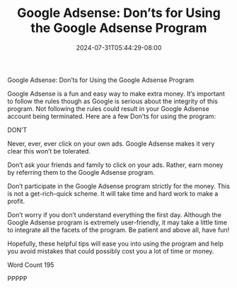 ﻿---
title: "Google Adsense: Don’ts for Using the Google Adsense Program"
date: 2024-07-31T05:44:29-08:00
description: "Google Sense Tips for Web Success"
featured_image: "/images/Google Sense.jpg"
tags: ["Google Sense"]
---

Google Adsense: Don’ts for Using the Google Adsense Program

Google Adsense is a fun and easy way to make extra money. It’s important to follow the rules though as Google is serious about the integrity of this program.  Not following the rules could result in your Google Adsense account being terminated. Here are a few Don’ts for using the program:

DON’T

Never, ever, ever click on your own ads.  Google Adsense makes it very clear this won’t be tolerated.

Don’t ask your friends and family to click on your ads.  Rather, earn money by referring them to the Google Adsense program.

Don’t participate in the Google Adsense program strictly for the money. This is not a get-rich-quick scheme. It will take time and hard work to make a profit.

Don’t worry if you don’t understand everything the first day.  Although the Google Adsense program is extremely user-friendly, it may take a little time to integrate all the facets of the program.  Be patient and above all, have fun!

Hopefully, these helpful tips will ease you into using the program and help you avoid mistakes that could possibly cost you a lot of time or money.

Word Count 195

PPPPP
